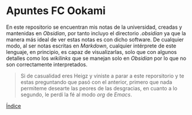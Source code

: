 # Apuntes FC Ookami
En este repositorio se encuentran mis notas de la universidad, creadas y mantenidas en *Obsidian*, por tanto incluyo el directorio *.obsidian* ya que la manera más ideal de ver estas notas es con dicho software.
De cualquier modo, al ser notas escritas en *Markdown*, cualquier intérprete de este lenguaje, en principio, es capaz de visualizarlas, solo que con algunos detalles como los *wikilinks* que se manejan solo en *Obsidian* por lo que no son correctamente interpretados.

> Si de casualidad eres Heigz y viniste a parar a este reporsitorio y te estas preguntando que pasó con el anterior, primero que nada permiteme desearte las peores de las desgracias, en cuanto a lo segundo, le perdí la fé al modo *org* de *Emacs*.  

[Índice](IndiceDeMaterias.md)